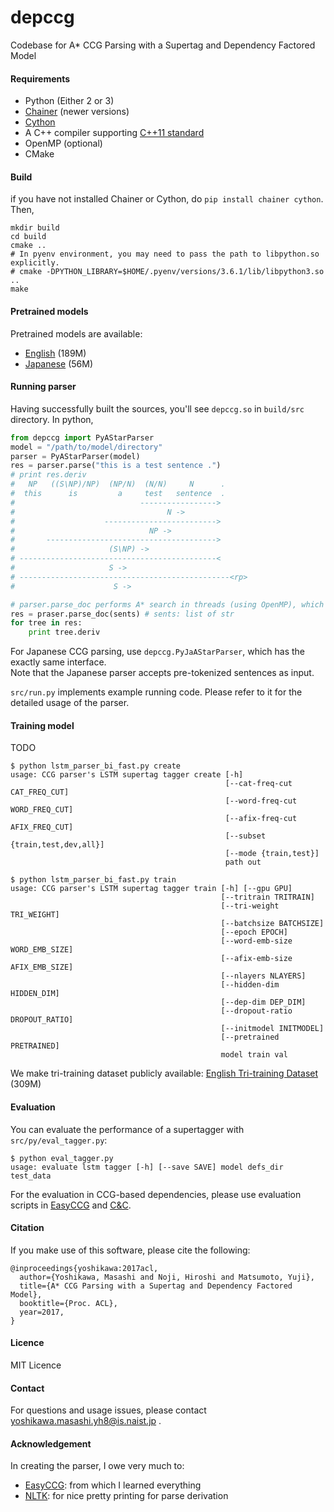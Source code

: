 # depccg
Codebase for A\* CCG Parsing with a Supertag and Dependency Factored Model

#### Requirements
* Python (Either 2 or 3)
* [Chainer](http://chainer.org/) (newer versions)
* [Cython](http://cython.org/)
* A C++ compiler supporting [C++11 standard](https://en.wikipedia.org/wiki/C%2B%2B11)
* OpenMP (optional)
* CMake

#### Build
if you have not installed Chainer or Cython, do `pip install chainer cython`. Then,

```
mkdir build
cd build
cmake ..
# In pyenv environment, you may need to pass the path to libpython.so explicitly.
# cmake -DPYTHON_LIBRARY=$HOME/.pyenv/versions/3.6.1/lib/libpython3.so ..
make
```

#### Pretrained models
Pretrained models are available:
* [English](http://cl.naist.jp/~masashi-y/resources/depccg/en_hf_tri.tar.gz) (189M)
* [Japanese](http://cl.naist.jp/~masashi-y/resources/depccg/ja_hf_ccgbank.tar.gz) (56M)

#### Running parser
Having successfully built the sources, you'll see `depccg.so` in `build/src` directory.
In python,
```python
from depccg import PyAStarParser
model = "/path/to/model/directory"
parser = PyAStarParser(model)
res = parser.parse("this is a test sentence .")
# print res.deriv
#   NP   ((S\NP)/NP)  (NP/N)  (N/N)     N      . 
#  this      is         a     test   sentence  . 
#                            ----------------->
#                                  N ->
#                    ------------------------->
#                              NP ->
#       -------------------------------------->
#                     (S\NP) ->
# --------------------------------------------<
#                     S ->
# -----------------------------------------------<rp>
#                      S ->

# parser.parse_doc performs A* search in threads (using OpenMP), which is highly efficient. 
res = praser.parse_doc(sents) # sents: list of str
for tree in res:
    print tree.deriv
```
For Japanese CCG parsing, use `depccg.PyJaAStarParser`,
which has the exactly same interface.  
Note that the Japanese parser accepts pre-tokenized sentences as input.

`src/run.py` implements example running code. Please refer to it for
the detailed usage of the parser.
#### Training model
TODO

```
$ python lstm_parser_bi_fast.py create
usage: CCG parser's LSTM supertag tagger create [-h]
                                                [--cat-freq-cut CAT_FREQ_CUT]
                                                [--word-freq-cut WORD_FREQ_CUT]
                                                [--afix-freq-cut AFIX_FREQ_CUT]
                                                [--subset {train,test,dev,all}]
                                                [--mode {train,test}]
                                                path out
```

```
$ python lstm_parser_bi_fast.py train
usage: CCG parser's LSTM supertag tagger train [-h] [--gpu GPU]
                                               [--tritrain TRITRAIN]
                                               [--tri-weight TRI_WEIGHT]
                                               [--batchsize BATCHSIZE]
                                               [--epoch EPOCH]
                                               [--word-emb-size WORD_EMB_SIZE]
                                               [--afix-emb-size AFIX_EMB_SIZE]
                                               [--nlayers NLAYERS]
                                               [--hidden-dim HIDDEN_DIM]
                                               [--dep-dim DEP_DIM]
                                               [--dropout-ratio DROPOUT_RATIO]
                                               [--initmodel INITMODEL]
                                               [--pretrained PRETRAINED]
                                               model train val
```

We make tri-training dataset publicly available:
[English Tri-training Dataset](http://cl.naist.jp/~masashi-y/resources/depccg/headfirst_parsed.conll.stagged.gz) (309M)

#### Evaluation
You can evaluate the performance of a supertagger with `src/py/eval_tagger.py`:
```
$ python eval_tagger.py 
usage: evaluate lstm tagger [-h] [--save SAVE] model defs_dir test_data
```

For the evaluation in CCG-based dependencies, please use
evaluation scripts in [EasyCCG](https://github.com/mikelewis0/easyccg) and
[C&C](http://www.cl.cam.ac.uk/~sc609/candc-1.00.html).

#### Citation

If you make use of this software, please cite the following:

    @inproceedings{yoshikawa:2017acl,
      author={Yoshikawa, Masashi and Noji, Hiroshi and Matsumoto, Yuji},
      title={A* CCG Parsing with a Supertag and Dependency Factored Model},
      booktitle={Proc. ACL},
      year=2017,
    }

#### Licence
MIT Licence

#### Contact
For questions and usage issues, please contact yoshikawa.masashi.yh8@is.naist.jp .

#### Acknowledgement
In creating the parser, I owe very much to:
- [EasyCCG](https://github.com/mikelewis0/easyccg): from which I learned everything
- [NLTK](http://www.nltk.org/): for nice pretty printing for parse derivation

